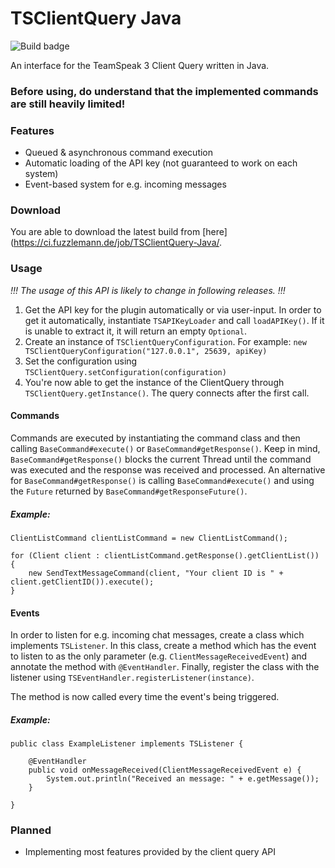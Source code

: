 # TSClientQuery Java

![Build badge](https://ci.fuzzlemann.de/job/TSClientQuery-Java/badge/icon)

An interface for the TeamSpeak 3 Client Query written in Java.

### Before using, do understand that the implemented commands are still heavily limited!

### Features
* Queued & asynchronous command execution
* Automatic loading of the API key (not guaranteed to work on each system)
* Event-based system for e.g. incoming messages

### Download
You are able to download the latest build from [here](https://ci.fuzzlemann.de/job/TSClientQuery-Java/.

### Usage
*!!! The usage of this API is likely to change in following releases. !!!*

1. Get the API key for the plugin automatically or via user-input. In order to get it automatically, instantiate `TSAPIKeyLoader` and call `loadAPIKey()`. If it is unable to extract it, it will return an empty `Optional`.
2. Create an instance of `TSClientQueryConfiguration`. For example: `new TSClientQueryConfiguration("127.0.0.1", 25639, apiKey)`
3. Set the configuration using `TSClientQuery.setConfiguration(configuration)`
4. You're now able to get the instance of the ClientQuery through `TSClientQuery.getInstance()`. The query connects after the first call.

#### Commands
Commands are executed by instantiating the command class and then calling `BaseCommand#execute()` or `BaseCommand#getResponse()`. 
Keep in mind, `BaseCommand#getResponse()` blocks the current Thread until the command was executed and the response was received and processed.
An alternative for `BaseCommand#getResponse()` is calling `BaseCommand#execute()` and using the `Future` returned by `BaseCommand#getResponseFuture()`.

##### Example:

```
ClientListCommand clientListCommand = new ClientListCommand();

for (Client client : clientListCommand.getResponse().getClientList()) {
    new SendTextMessageCommand(client, "Your client ID is " + client.getClientID()).execute();
}
```

#### Events
In order to listen for e.g. incoming chat messages, create a class which implements `TSListener`.
In this class, create a method which has the event to listen to as the only parameter (e.g. `ClientMessageReceivedEvent`) and annotate the method with `@EventHandler`.
Finally, register the class with the listener using `TSEventHandler.registerListener(instance)`.

The method is now called every time the event's being triggered.

##### Example:

```
public class ExampleListener implements TSListener {
    
    @EventHandler
    public void onMessageReceived(ClientMessageReceivedEvent e) {
        System.out.println("Received an message: " + e.getMessage());
    }
    
}
```

### Planned
* Implementing most features provided by the client query API
